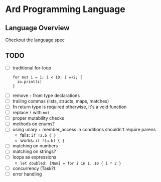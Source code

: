 # Ard Programming Language

## Language Overview

Checkout the [language spec](./language-spec.md)

## TODO

- [ ] traditional for-loop
  ```ard
  for mut i = 1; i < 10; i =+2; {
    io.print(i)
  }
  ```
- [ ] remove `:` from type declarations
- [ ] trailing commas (lists, structs, maps, matches)
- [ ] fn return type is required otherwise, it's a void function
- [ ] replace `!` with `not`
- [ ] proper mutability checks
- [ ] methods on enums?
- [ ] using unary + member_access in conditions shouldn't require parens
  - fails: `if !a.b { }`
  - works: `if !(a.b) { }`
- [ ] matching on numbers
- [ ] matching on strings?
- [ ] loops as expressions
  - `let doubled: [Num] = for i in 1..10 { i * 2 }`
- [ ] concurrency (Task?)
- [ ] error handling
